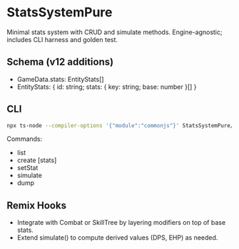 # StatsSystemPure

Minimal stats system with CRUD and simulate methods. Engine-agnostic; includes CLI harness and golden test.

## Schema (v12 additions)
- GameData.stats: EntityStats[]
- EntityStats: { id: string; stats: { key: string; base: number }[] }

## CLI
```bash
npx ts-node --compiler-options '{"module":"commonjs"}' StatsSystemPure/cliHarness.ts StatsSystemPure/sample_stats.json StatsSystemPure/tests/commands.json
```

Commands:
- list
- create <id> [stats]
- setStat <id> <key> <base>
- simulate <id>
- dump <id>

## Remix Hooks
- Integrate with Combat or SkillTree by layering modifiers on top of base stats.
- Extend simulate() to compute derived values (DPS, EHP) as needed.